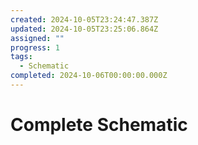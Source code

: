 ```yaml
---
created: 2024-10-05T23:24:47.387Z
updated: 2024-10-05T23:25:06.864Z
assigned: ""
progress: 1
tags:
  - Schematic
completed: 2024-10-06T00:00:00.000Z
---
```


# Complete Schematic
